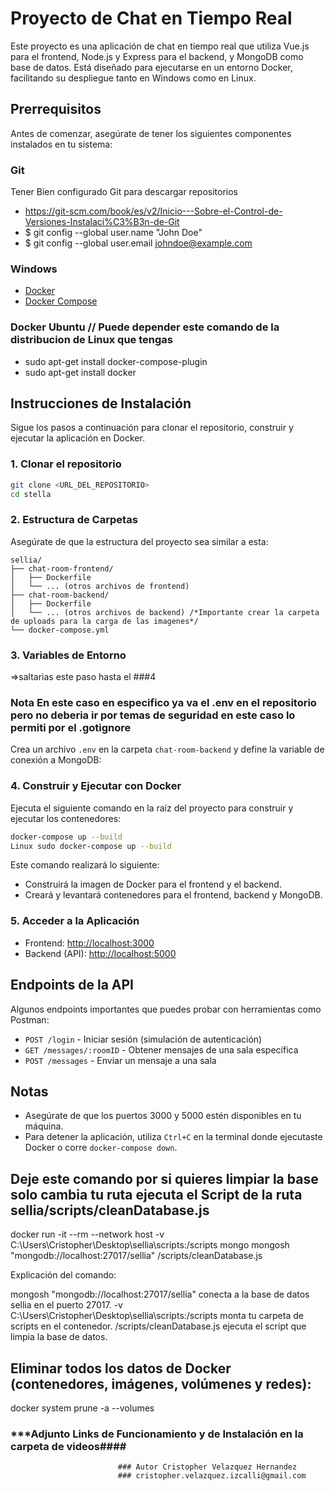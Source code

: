 # Proyecto de Chat en Tiempo Real

Este proyecto es una aplicación de chat en tiempo real que utiliza Vue.js para el frontend, Node.js y Express para el backend, y MongoDB como base de datos. Está diseñado para ejecutarse en un entorno Docker, facilitando su despliegue tanto en Windows como en Linux.

## Prerrequisitos

Antes de comenzar, asegúrate de tener los siguientes componentes instalados en tu sistema:

### Git
Tener Bien configurado Git para descargar repositorios
- https://git-scm.com/book/es/v2/Inicio---Sobre-el-Control-de-Versiones-Instalaci%C3%B3n-de-Git
- $ git config --global user.name "John Doe"
- $ git config --global user.email johndoe@example.com

### Windows
- [Docker](https://www.docker.com/get-started)
- [Docker Compose](https://docs.docker.com/compose/install/)


### Docker Ubuntu // Puede depender este comando de la distribucion de Linux que tengas
- sudo apt-get install docker-compose-plugin
- sudo apt-get install docker

## Instrucciones de Instalación

Sigue los pasos a continuación para clonar el repositorio, construir y ejecutar la aplicación en Docker.

### 1. Clonar el repositorio

```bash
git clone <URL_DEL_REPOSITORIO>
cd stella
```

### 2. Estructura de Carpetas

Asegúrate de que la estructura del proyecto sea similar a esta:

```
sellia/
├── chat-room-frontend/
│   ├── Dockerfile
│   └── ... (otros archivos de frontend)
├── chat-room-backend/
│   ├── Dockerfile
│   └── ... (otros archivos de backend) /*Importante crear la carpeta de uploads para la carga de las imagenes*/
└── docker-compose.yml
```


### 3. Variables de Entorno
=>saltarias este paso hasta el ###4
### Nota En este caso en especifico ya va el .env en el repositorio pero no deberia ir por temas de seguridad en este caso lo permiti por el .gotignore
Crea un archivo `.env` en la carpeta `chat-room-backend` y define la variable de conexión a MongoDB:


### 4. Construir y Ejecutar con Docker

Ejecuta el siguiente comando en la raíz del proyecto para construir y ejecutar los contenedores:

```bash
docker-compose up --build
Linux sudo docker-compose up --build
```

Este comando realizará lo siguiente:

- Construirá la imagen de Docker para el frontend y el backend.
- Creará y levantará contenedores para el frontend, backend y MongoDB.

### 5. Acceder a la Aplicación

- Frontend: [http://localhost:3000](http://localhost:3000)
- Backend (API): [http://localhost:5000](http://localhost:5000)

## Endpoints de la API

Algunos endpoints importantes que puedes probar con herramientas como Postman:

- `POST /login` - Iniciar sesión (simulación de autenticación)
- `GET /messages/:roomID` - Obtener mensajes de una sala específica
- `POST /messages` - Enviar un mensaje a una sala

## Notas

- Asegúrate de que los puertos 3000 y 5000 estén disponibles en tu máquina.
- Para detener la aplicación, utiliza `Ctrl+C` en la terminal donde ejecutaste Docker o corre `docker-compose down`.

## Deje este comando por si quieres limpiar la base solo cambia tu ruta ejecuta el  Script de la ruta sellia/scripts/cleanDatabase.js

docker run -it --rm --network host -v C:\Users\Cristopher\Desktop\sellia\scripts:/scripts mongo mongosh "mongodb://localhost:27017/sellia" /scripts/cleanDatabase.js

Explicación del comando:

mongosh "mongodb://localhost:27017/sellia" conecta a la base de datos sellia en el puerto 27017.
-v C:\Users\Cristopher\Desktop\sellia\scripts:/scripts monta tu carpeta de scripts en el contenedor.
/scripts/cleanDatabase.js ejecuta el script que limpia la base de datos.

## Eliminar todos los datos de Docker (contenedores, imágenes, volúmenes y redes):
docker system prune -a --volumes


### *********Adjunto Links de Funcionamiento y de Instalación en la carpeta de videos******####
                            ### Autor Cristopher Velazquez Hernandez
                            ### cristopher.velazquez.izcalli@gmail.com 
